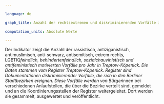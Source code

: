 ```yaml
---

language: de   

graph_title: Anzahl der rechtsextremen und diskriminierenden Vorfälle in Treptow Köpenick pro Jahr

computation_units: Absolute Werte

---
```


Der Indikator zeigt die Anzahl der rassistisch, antiziganistisch, antimuslimisch, anti-schwarz, antisemitisch, extrem rechts, LGBTIQ*feindlich, behindertenfeindlich, sozialchauvinistisch und antifeministisch motivierten Vorfälle pro Jahr in Treptow-Köpenick. Die Daten stammen vom Register Treptow-Köpenick. Register sind Dokumentationen diskriminierender Vorfälle, die sich in den Berliner Stadtbezirken ereignen. Diese Vorfälle werden von Bürger*innen bei verschiedenen Anlaufstellen, die über die Bezirke verteilt sind, gemeldet und an die Koordinierungsstellen der Register weitergeleitet. Dort werden sie gesammelt, ausgewertet und veröffentlicht.
